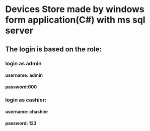 # Devices Store made by windows form application(C#) with ms sql server
## The login is based on the role:
### login as admin
#### username: admin
#### password:000
### login as cashier:
#### username: chashier
#### password: 123

